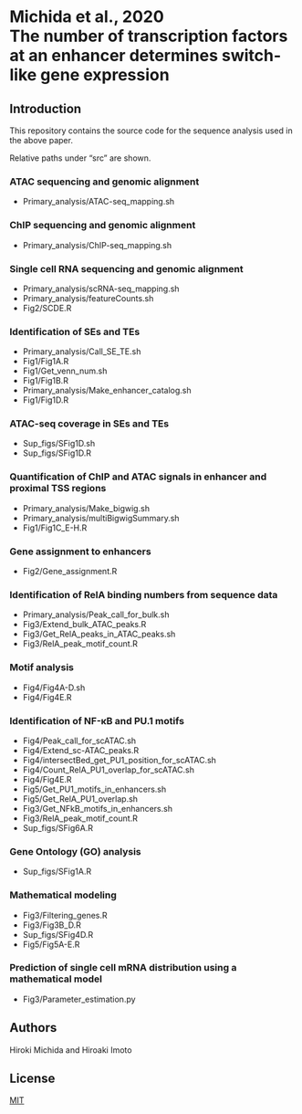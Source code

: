 # Michida et al., 2020 <br>The number of transcription factors at an enhancer determines switch-like gene expression


## Introduction

This repository contains the source code for the sequence analysis used in the above paper. 

Relative paths under “src” are shown.

### ATAC sequencing and genomic alignment

- Primary_analysis/ATAC-seq_mapping.sh

### ChIP sequencing and genomic alignment

- Primary_analysis/ChIP-seq_mapping.sh

### Single cell RNA sequencing and genomic alignment

- Primary_analysis/scRNA-seq_mapping.sh
- Primary_analysis/featureCounts.sh
- Fig2/SCDE.R

### Identification of SEs and TEs 

- Primary_analysis/Call_SE_TE.sh
- Fig1/Fig1A.R
- Fig1/Get_venn_num.sh
- Fig1/Fig1B.R
- Primary_analysis/Make_enhancer_catalog.sh
- Fig1/Fig1D.R

### ATAC-seq coverage in SEs and TEs

- Sup_figs/SFig1D.sh
- Sup_figs/SFig1D.R

### Quantification of ChIP and ATAC signals in enhancer and proximal TSS regions 

- Primary_analysis/Make_bigwig.sh
- Primary_analysis/multiBigwigSummary.sh
- Fig1/Fig1C_E-H.R

### Gene assignment to enhancers 

- Fig2/Gene_assignment.R

### Identification of RelA binding numbers from sequence data

- Primary_analysis/Peak_call_for_bulk.sh
- Fig3/Extend_bulk_ATAC_peaks.R
- Fig3/Get_RelA_peaks_in_ATAC_peaks.sh
- Fig3/RelA_peak_motif_count.R

### Motif analysis 

- Fig4/Fig4A-D.sh
- Fig4/Fig4E.R

### Identification of NF-κB and PU.1 motifs

- Fig4/Peak_call_for_scATAC.sh
- Fig4/Extend_sc-ATAC_peaks.R
- Fig4/intersectBed_get_PU1_position_for_scATAC.sh
- Fig4/Count_RelA_PU1_overlap_for_scATAC.sh
- Fig4/Fig4E.R
- Fig5/Get_PU1_motifs_in_enhancers.sh
- Fig5/Get_RelA_PU1_overlap.sh
- Fig3/Get_NFkB_motifs_in_enhancers.sh
- Fig3/RelA_peak_motif_count.R
- Sup_figs/SFig6A.R

### Gene Ontology (GO) analysis 

- Sup_figs/SFig1A.R

### Mathematical modeling 

- Fig3/Filtering_genes.R
- Fig3/Fig3B_D.R
- Sup_figs/SFig4D.R
- Fig5/Fig5A-E.R

### Prediction of single cell mRNA distribution using a mathematical model 

- Fig3/Parameter_estimation.py

## Authors

Hiroki Michida and Hiroaki Imoto

## License

[MIT](LICENSE)
